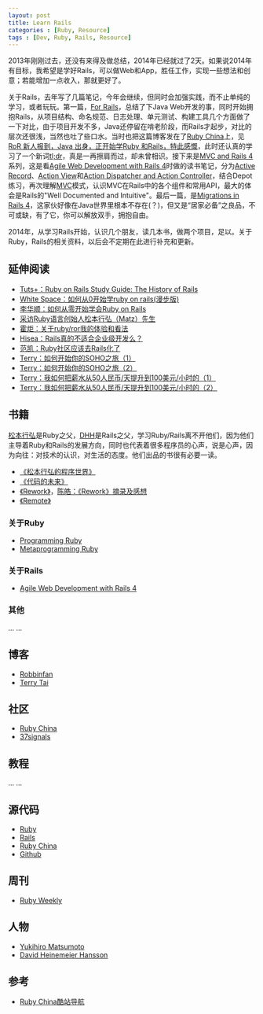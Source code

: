 ```yaml
---
layout: post
title: Learn Rails
categories : [Ruby, Resource]
tags : [Dev, Ruby, Rails, Resource]
---
```


2013年刚刚过去，还没有来得及做总结，2014年已经就过了2天。如果说2014年有目标，我希望是学好Rails，可以做Web和App，胜任工作，实现一些想法和创意；若能增加一点收入，那就更好了。

关于Rails，去年写了几篇笔记，今年会继续，但同时会加强实践，而不止单纯的学习，或者玩玩。第一篇，[For Rails](http://dylanninin.com/blog/2013/11/11/for_rails.html)，总结了下Java Web开发的事，同时开始拥抱Rails，从项目结构、命名规范、日志处理、单元测试、构建工具几个方面做了一下对比，由于项目开发不多，Java还停留在啃老阶段，而Rails才起步，对比的层次还很浅，当然也吐了些口水。当时也把这篇博客发在了[Ruby China](http://ruby-china.org/)上，见[RoR 新人报到，Java 出身，正开始学Ruby 和Rails，特此感慨](http://ruby-china.org/topics/15494)，此时还认真的学习了一个新词[tl;dr](http://en.wikipedia.org/wiki/Wikipedia:Too_long;_didn't_read)，真是一再擦肩而过，却未曾相识。接下来是[MVC and Rails 4](http://dylanninin.com/blog/2013/11/27/rails4_mvc.html)系列，这是看[Agile Web Development with Rails 4](http://book.douban.com/subject/24718727/)时做的读书笔记，分为[Active Record](http://dylanninin.com/blog/2013/11/25/rails4_ar.html)、[Action View](http://dylanninin.com/blog/2013/11/26/rails4_av.html)和[Action Dispatcher and Action Controller](http://dylanninin.com/blog/2013/11/26/rails4_ad_ac.html)，结合Depot练习，再次理解[MVC](http://en.wikipedia.org/wiki/Model%E2%80%93view%E2%80%93controller)模式，认识MVC在Rails中的各个组件和常用API，最大的体会是Rails的"Well Documented and Intuitive"。最后一篇，是[Migrations in Rails 4](http://dylanninin.com/blog/2013/11/25/rails4_migrations.html)，这家伙好像在Java世界里根本不存在(？)，但又是“居家必备”之良品，不可或缺，有了它，你可以解放双手，拥抱自由。

2014年，从学习Rails开始，认识几个朋友，读几本书，做两个项目，足以。关于Ruby，Rails的相关资料，以后会不定期在此进行补充和更新。

## 延伸阅读

* [Tuts+：Ruby on Rails Study Guide: The History of Rails](http://net.tutsplus.com/articles/ruby-on-rails-study-guide-the-history-of-rails/)
* [White Space：如何从0开始学ruby on rails(漫步版)](http://readful.com/post/12322300571/0-ruby-on-rails)
* [李华顺：如何从零开始学会Ruby on Rails](http://huacnlee.com/blog/how-to-start-learning-ruby-on-rails/)
* [采访Ruby语言创始人松本行弘（Matz）先生](http://www.ituring.com.cn/Article/17487)
* [霍炬：关于ruby/ror我的体验和看法](http://blog.devep.net/virushuo/2011/03/23/rubyror.html)
* [Hisea：Rails真的不适合企业级开发么？](https://hisea.me/p/rails-is-not-for-enterprise-development)
* [范凯：Ruby社区应该去Rails化了](http://robbinfan.com/blog/40/ruby-off-rails)
* [Terry：如何开始你的SOHO之旅（1）](http://terrytai.com/how-to-begin-soho-1/)
* [Terry：如何开始你的SOHO之旅（2）](http://terrytai.com/how-to-begin-soho-2/)
* [Terry：我如何把薪水从50人民币/天提升到100美元/小时的（1）](http://terrytai.com/salary-from-50rmb-to-100usd/)
* [Terry：我如何把薪水从50人民币/天提升到100美元/小时的（2）](http://terrytai.com/salary-from-50rmb-to-100usd-2/)

## 书籍

[松本行弘](http://en.wikipedia.org/wiki/Yukihiro_Matsumoto)是Ruby之父，[DHH](http://en.wikipedia.org/wiki/David_Heinemeier_Hansson)是Rails之父，学习Ruby/Rails离不开他们，因为他们主导着Ruby和Rails的发展方向，同时也代表着很多程序员的心声，说是心声，因为向往：对技术的认识，对生活的态度。他们出品的书很有必要一读。

* [《松本行弘的程序世界》](http://book.douban.com/subject/6756090/)
* [《代码的未来》](http://book.douban.com/subject/24536403/)
* [《Rework》](http://37signals.com/rework/)，[陈皓：《Rework》摘录及感想](http://coolshell.cn/articles/9156.html)
* [《Remote》](http://37signals.com/remote/)

### 关于Ruby

* [Programming Ruby](http://pragprog.com/book/ruby/programming-ruby)
* [Metaprogramming Ruby](http://pragprog.com/book/ppmetr/metaprogramming-ruby)

### 关于Rails

* [Agile Web Development with Rails 4](http://book.douban.com/subject/24718727/)

### 其他

... ...

## 博客

* [Robbinfan](http://robbinfan.com/)
* [Terry Tai](http://terrytai.com/)

## 社区

* [Ruby China](http://ruby-china.org/)
* [37signals](http://37signals.com/)

## 教程

... ...

## 源代码

* [Ruby](https://github.com/ruby/ruby)
* [Rails](https://github.com/rails/rails)
* [Ruby China](https://github.com/ruby-china/ruby-china/)
* [Github](https://github.com)

## 周刊

* [Ruby Weekly](http://rubyweekly.com/)

## 人物

* [Yukihiro Matsumoto](http://en.wikipedia.org/wiki/Yukihiro_Matsumoto)
* [David Heinemeier Hansson](http://en.wikipedia.org/wiki/David_Heinemeier_Hansson)

## 参考

* [Ruby China酷站导航](http://ruby-china.org/sites)
